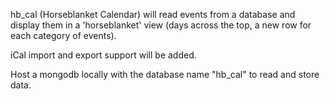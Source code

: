 hb_cal (Horseblanket Calendar) will read events from a database and display them in a 'horseblanket' view (days across the top, a new row for each category of events).

iCal import and export support will be added.

Host a mongodb locally with the database name "hb_cal" to read and store data.


